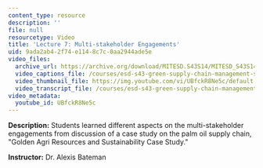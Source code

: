 ```yaml
---
content_type: resource
description: ''
file: null
resourcetype: Video
title: 'Lecture 7: Multi-stakeholder Engagements'
uid: 9ada2ab4-2f74-e114-8c7c-0aa2944ade5e
video_files:
  archive_url: https://archive.org/download/MITESD.S43S14/MITESD_S43S14_ses07_300k.mp4
  video_captions_file: /courses/esd-s43-green-supply-chain-management-spring-2014/d2b03234cfed5673bc3e862edfdd85e9_UBfckR8Ne5c.vtt
  video_thumbnail_file: https://img.youtube.com/vi/UBfckR8Ne5c/default.jpg
  video_transcript_file: /courses/esd-s43-green-supply-chain-management-spring-2014/daf8bb076edcade610de7ea108a63528_UBfckR8Ne5c.pdf
video_metadata:
  youtube_id: UBfckR8Ne5c
---
```


**Description:** Students learned different aspects on the multi-stakeholder engagements from discussion of a case study on the palm oil supply chain, "Golden Agri Resources and Sustainability Case Study."

**Instructor:** Dr. Alexis Bateman